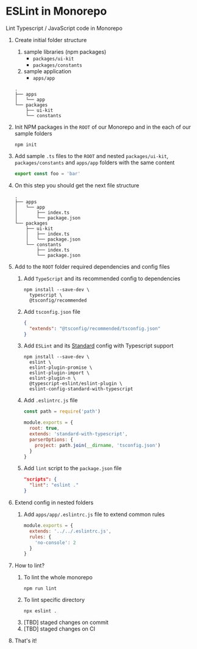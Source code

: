 # ESLint in Monorepo
Lint Typescript / JavaScript code in Monorepo

1. Create initial folder structure
    1. sample libraries (npm packages)
        - `packages/ui-kit`
        - `packages/constants`
    2. sample application 
        - `apps/app`
    ```
    .
    ├── apps
    │   └── app
    └── packages
        ├── ui-kit
        └── constants
    ```
    
1. Init NPM packages in the `ROOT` of our Monorepo and in the each of our sample folders
    ```
    npm init
    ```
1. Add sample `.ts` files to the `ROOT` and nested `packages/ui-kit`, `packages/constants` and `apps/app` folders with the same content
    ```typescript
    export const foo = 'bar'
    ```
1. On this step you should get the next file structure
    ``` 
    .
    ├── apps
    │   └── app
    │       ├── index.ts
    │       └── package.json
    └── packages
        ├── ui-kit
        │   ├── index.ts
        │   └── package.json
        └── constants
            ├── index.ts
            └── package.json
    ```
1. Add to the `ROOT` folder required dependencies and config files
    1. Add `TypeScript` and its recommended config to dependencies
        ```
        npm install --save-dev \
          typescript \
          @tsconfig/recommended
        ```
    1. Add `tsconfig.json` file
        ```json
        {
          "extends": "@tsconfig/recommended/tsconfig.json"
        }
        ```
    1. Add `ESLint` and its [Standard](https://standardjs.com/) config with Typescript support
        ```
        npm install --save-dev \
          eslint \
          eslint-plugin-promise \
          eslint-plugin-import \
          eslint-plugin-n \
          @typescript-eslint/eslint-plugin \
          eslint-config-standard-with-typescript
        ```
    1. Add `.eslintrc.js` file
        ```javascript
        const path = require('path')

        module.exports = {
          root: true,
          extends: 'standard-with-typescript',
          parserOptions: {
            project: path.join(__dirname, 'tsconfig.json')
          }
        }
        ```
    1. Add `lint` script to the `package.json` file
        ```json
        "scripts": {
          "lint": "eslint ."
        }
        ```
1. Extend config in nested folders
    1. Add `apps/app/.eslintrc.js` file to extend common rules
        ```javascript
        module.exports = {
          extends: '../../.eslintrc.js',
          rules: {
            'no-console': 2
          }
        }
        ```
1. How to lint?
    1. To lint the whole monorepo
        ```
        npm run lint
        ```
    2. To lint specific directory
        ```
        npx eslint .
        ```
    3. [TBD] staged changes on commit
    4. [TBD] staged changes on CI
1. That's it!
